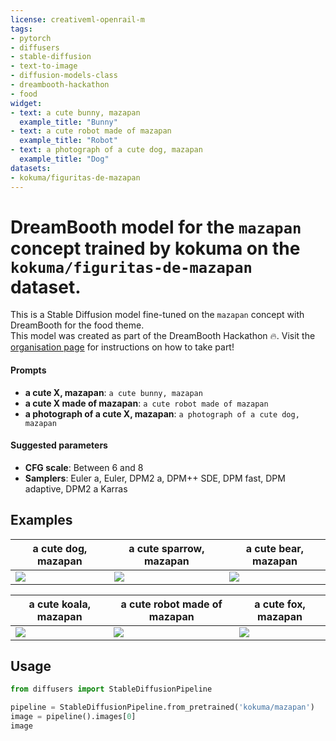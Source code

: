 ```yaml
---
license: creativeml-openrail-m
tags:
- pytorch
- diffusers
- stable-diffusion
- text-to-image
- diffusion-models-class
- dreambooth-hackathon
- food
widget:
- text: a cute bunny, mazapan
  example_title: "Bunny"
- text: a cute robot made of mazapan
  example_title: "Robot"
- text: a photograph of a cute dog, mazapan
  example_title: "Dog"
datasets:
- kokuma/figuritas-de-mazapan
---
```


# DreamBooth model for the `mazapan` concept trained by kokuma on the `kokuma/figuritas-de-mazapan` dataset.
This is a Stable Diffusion model fine-tuned on the `mazapan` concept with DreamBooth for the food theme.\
This model was created as part of the DreamBooth Hackathon 🔥. Visit the [organisation page](https://huggingface.co/dreambooth-hackathon) for instructions on how to take part!

#### Prompts
- **a cute X, mazapan**: `a cute bunny, mazapan`
- **a cute X made of mazapan**: `a cute robot made of mazapan`
- **a photograph of a cute X, mazapan**: `a photograph of a cute dog, mazapan`

#### Suggested parameters
- **CFG scale**: Between 6 and 8
- **Samplers**: Euler a, Euler, DPM2 a, DPM++ SDE, DPM fast, DPM adaptive, DPM2 a Karras
  
## Examples
| a cute dog, mazapan | a cute sparrow, mazapan | a cute bear, mazapan |
| -- | -- | -- |
| ![](images/00012-3020517259-a-cute-dog,-mazapan.png) | ![](images/00015-2412980111-a-cute-sparrow,-mazapan.png) | ![](images/00020-4193097991-a-cute-bear,-mazapan.png) |

| a cute koala, mazapan | a cute robot made of mazapan | a cute fox, mazapan |
| -- | -- | -- |
| ![](images/00021-3687677306-a-cute-koala,-mazapan.png) | ![](images/00081-1016725166-a-cute-robot-made-of-mazapan.png) | ![](images/00151-901443973-a-cute-fox,-mazapan.png) |


## Usage
```python
from diffusers import StableDiffusionPipeline

pipeline = StableDiffusionPipeline.from_pretrained('kokuma/mazapan')
image = pipeline().images[0]
image
```